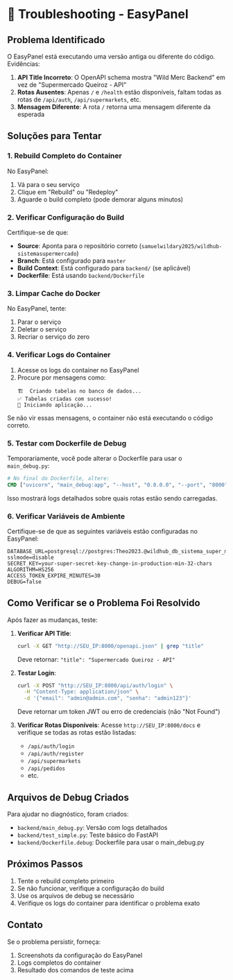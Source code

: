 # 🔧 Troubleshooting - EasyPanel

## Problema Identificado

O EasyPanel está executando uma versão antiga ou diferente do código. Evidências:

1. **API Title Incorreto**: O OpenAPI schema mostra "Wild Merc Backend" em vez de "Supermercado Queiroz - API"
2. **Rotas Ausentes**: Apenas `/` e `/health` estão disponíveis, faltam todas as rotas de `/api/auth`, `/api/supermarkets`, etc.
3. **Mensagem Diferente**: A rota `/` retorna uma mensagem diferente da esperada

## Soluções para Tentar

### 1. Rebuild Completo do Container

No EasyPanel:
1. Vá para o seu serviço
2. Clique em "Rebuild" ou "Redeploy"
3. Aguarde o build completo (pode demorar alguns minutos)

### 2. Verificar Configuração do Build

Certifique-se de que:
- **Source**: Aponta para o repositório correto (`samuelwildary2025/wildhub-sistemasupermercado`)
- **Branch**: Está configurado para `master`
- **Build Context**: Está configurado para `backend/` (se aplicável)
- **Dockerfile**: Está usando `backend/Dockerfile`

### 3. Limpar Cache do Docker

No EasyPanel, tente:
1. Parar o serviço
2. Deletar o serviço
3. Recriar o serviço do zero

### 4. Verificar Logs do Container

1. Acesse os logs do container no EasyPanel
2. Procure por mensagens como:
   ```
   🏗️  Criando tabelas no banco de dados...
   ✅ Tabelas criadas com sucesso!
   🚀 Iniciando aplicação...
   ```

Se não vir essas mensagens, o container não está executando o código correto.

### 5. Testar com Dockerfile de Debug

Temporariamente, você pode alterar o Dockerfile para usar o `main_debug.py`:

```dockerfile
# No final do Dockerfile, altere:
CMD ["uvicorn", "main_debug:app", "--host", "0.0.0.0", "--port", "8000"]
```

Isso mostrará logs detalhados sobre quais rotas estão sendo carregadas.

### 6. Verificar Variáveis de Ambiente

Certifique-se de que as seguintes variáveis estão configuradas no EasyPanel:

```
DATABASE_URL=postgresql://postgres:Theo2023.@wildhub_db_sistema_super_mercado:5432/wildhub?sslmode=disable
SECRET_KEY=your-super-secret-key-change-in-production-min-32-chars
ALGORITHM=HS256
ACCESS_TOKEN_EXPIRE_MINUTES=30
DEBUG=false
```

## Como Verificar se o Problema Foi Resolvido

Após fazer as mudanças, teste:

1. **Verificar API Title**:
   ```bash
   curl -X GET "http://SEU_IP:8000/openapi.json" | grep "title"
   ```
   Deve retornar: `"title": "Supermercado Queiroz - API"`

2. **Testar Login**:
   ```bash
   curl -X POST "http://SEU_IP:8000/api/auth/login" \
     -H "Content-Type: application/json" \
     -d '{"email": "admin@admin.com", "senha": "admin123"}'
   ```
   Deve retornar um token JWT ou erro de credenciais (não "Not Found")

3. **Verificar Rotas Disponíveis**:
   Acesse `http://SEU_IP:8000/docs` e verifique se todas as rotas estão listadas:
   - `/api/auth/login`
   - `/api/auth/register`
   - `/api/supermarkets`
   - `/api/pedidos`
   - etc.

## Arquivos de Debug Criados

Para ajudar no diagnóstico, foram criados:

- `backend/main_debug.py`: Versão com logs detalhados
- `backend/test_simple.py`: Teste básico do FastAPI
- `backend/Dockerfile.debug`: Dockerfile para usar o main_debug.py

## Próximos Passos

1. Tente o rebuild completo primeiro
2. Se não funcionar, verifique a configuração do build
3. Use os arquivos de debug se necessário
4. Verifique os logs do container para identificar o problema exato

## Contato

Se o problema persistir, forneça:
1. Screenshots da configuração do EasyPanel
2. Logs completos do container
3. Resultado dos comandos de teste acima